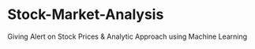 # Stock-Market-Analysis
Giving Alert on Stock Prices &amp; Analytic Approach using Machine Learning

